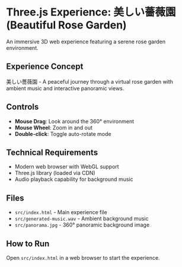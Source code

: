 # Three.js Experience: 美しい薔薇園 (Beautiful Rose Garden)

An immersive 3D web experience featuring a serene rose garden environment.

## Experience Concept
美しい薔薇園 - A peaceful journey through a virtual rose garden with ambient music and interactive panoramic views.

## Controls
- **Mouse Drag**: Look around the 360° environment
- **Mouse Wheel**: Zoom in and out
- **Double-click**: Toggle auto-rotate mode

## Technical Requirements
- Modern web browser with WebGL support
- Three.js library (loaded via CDN)
- Audio playback capability for background music

## Files
- `src/index.html` - Main experience file
- `src/generated-music.wav` - Ambient background music
- `src/panorama.jpg` - 360° panoramic background image

## How to Run
Open `src/index.html` in a web browser to start the experience.